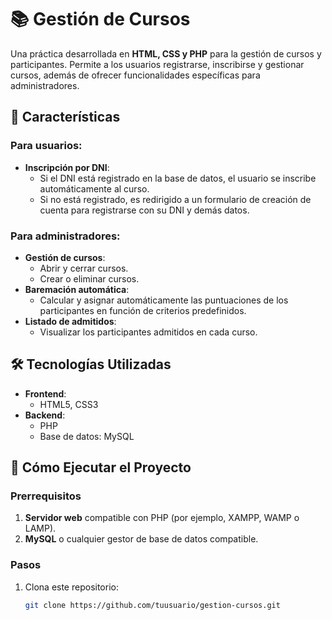 # 📚 Gestión de Cursos  

Una práctica desarrollada en **HTML, CSS y PHP** para la gestión de cursos y participantes. Permite a los usuarios registrarse, inscribirse y gestionar cursos, además de ofrecer funcionalidades específicas para administradores.  

## 🌟 Características  

### Para usuarios:  
- **Inscripción por DNI**:  
  - Si el DNI está registrado en la base de datos, el usuario se inscribe automáticamente al curso.  
  - Si no está registrado, es redirigido a un formulario de creación de cuenta para registrarse con su DNI y demás datos.  

### Para administradores:  
- **Gestión de cursos**:  
  - Abrir y cerrar cursos.  
  - Crear o eliminar cursos.  
- **Baremación automática**:  
  - Calcular y asignar automáticamente las puntuaciones de los participantes en función de criterios predefinidos.  
- **Listado de admitidos**:  
  - Visualizar los participantes admitidos en cada curso.  

## 🛠️ Tecnologías Utilizadas  

- **Frontend**:  
  - HTML5, CSS3  
- **Backend**:  
  - PHP  
  - Base de datos: MySQL  

## 🚀 Cómo Ejecutar el Proyecto  

### Prerrequisitos  
1. **Servidor web** compatible con PHP (por ejemplo, XAMPP, WAMP o LAMP).  
2. **MySQL** o cualquier gestor de base de datos compatible.  

### Pasos  
1. Clona este repositorio:  
   ```bash
   git clone https://github.com/tuusuario/gestion-cursos.git
